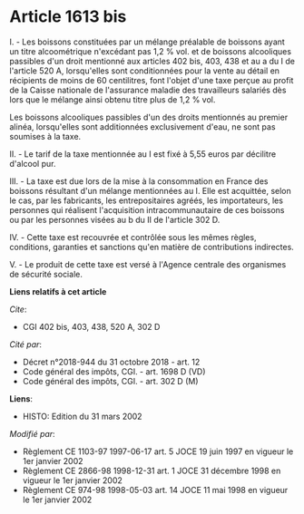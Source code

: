 # Article 1613 bis

I. - Les boissons constituées par un mélange préalable de boissons ayant un titre alcoométrique n'excédant pas 1,2 % vol. et
de boissons alcooliques passibles d'un droit mentionné aux articles 402 bis, 403, 438 et au a du I de l'article 520 A,
lorsqu'elles sont conditionnées pour la vente au détail en récipients de moins de 60 centilitres, font l'objet d'une taxe
perçue au profit de la Caisse nationale de l'assurance maladie des travailleurs salariés dès lors que le mélange ainsi obtenu
titre plus de 1,2 % vol.

Les boissons alcooliques passibles d'un des droits mentionnés au premier alinéa, lorsqu'elles sont additionnées exclusivement
d'eau, ne sont pas soumises à la taxe.

II. - Le tarif de la taxe mentionnée au I est fixé à 5,55 euros par décilitre d'alcool pur.

III. - La taxe est due lors de la mise à la consommation en France des boissons résultant d'un mélange mentionnées au I. Elle
est acquittée, selon le cas, par les fabricants, les entrepositaires agréés, les importateurs, les personnes qui réalisent
l'acquisition intracommunautaire de ces boissons ou par les personnes visées au b du II de l'article 302 D.

IV. - Cette taxe est recouvrée et contrôlée sous les mêmes règles, conditions, garanties et sanctions qu'en matière de
contributions indirectes.

V. - Le produit de cette taxe est versé à l'Agence centrale des organismes de sécurité sociale.

**Liens relatifs à cet article**

_Cite_:

  - CGI 402 bis, 403, 438, 520 A, 302 D

_Cité par_:

  - Décret n°2018-944 du 31 octobre 2018 - art. 12
  - Code général des impôts, CGI. - art. 1698 D (VD)
  - Code général des impôts, CGI. - art. 302 D (M)

**Liens**:

  - HISTO: Edition du 31 mars 2002

_Modifié par_:

  - Règlement CE 1103-97 1997-06-17 art. 5 JOCE 19 juin 1997 en vigueur le 1er janvier 2002
  - Règlement CE 2866-98 1998-12-31 art. 1 JOCE 31 décembre 1998 en vigueur le 1er janvier 2002
  - Règlement CE 974-98 1998-05-03 art. 14 JOCE 11 mai 1998 en vigueur le 1er janvier 2002
